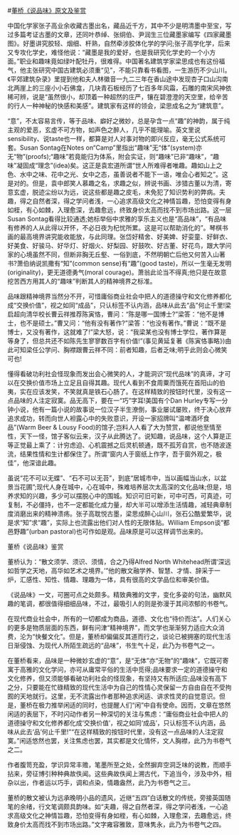 #[董桥《说品味》原文及鉴赏](https://www.vrrw.net/wx/8679.html)

中国化学家张子高业余收藏古墨出名，藏品近千方，其中不少是明清墨中至宝，写过多篇考证古墨的文章，还同叶恭绰、张䌹伯、尹润生三位藏墨家编写《四家藏墨图》。好墨讲究胶轻、烟细、杆熟，自然牵涉胶体化学的学问;张子高学化学，后来又专攻化学史，难怪他说：“藏墨是我的爱好，也是我研究化学史的一个小方面。”职业和趣味竟如绿叶配牡丹，很难得。中国著名建筑学家梁思成也有这份福气，他主张研究中国古建筑必须重“见”，不能只靠看书看图，一生游历不少山川。《平郊建筑杂录》里提到他和夫人林徽音一九二三年在香山途中发现杏子口山沟南北两崖上的三座小小石佛龛，几块青石板经历了七百多年风霜，石雕的南宋风神依稀可辨，说是“虽然很小，却顶着一种超然的庄严，镶在碧澄澄的天空里，给辛苦的行人一种神秘的快感和美感”。建筑家有这样的领会，梁思成名之为“建筑意”。

“意”，不太容易言传，等于品味、癖好之微妙，总是孕含一点“趣”的神韵，属于纯主观的爱恶，玄虚不可方物，如声色之醉人，几乎不能理喻。英文里说sensibility、说taste也一样，都算是对人对事对物的即兴反应，毫无公式系统可套。Susan Sontag在Notes on“Camp”里指出“趣味”无“体”(system)亦无“物”(proofs);“趣味”若竟能归为体系，附会实证，则“趣味”已非“趣味”，“趣味”凝固成“理念”(idea)矣。这正是袁宏道所谓“世人所难得者唯趣。趣如山上之色、水中之味、花中之光、女中之态，虽善说者不能下一语，唯会心者知之”。这是对的。但是，袁中郎笑人慕趣之名，求趣之似，辨说书画、涉猎古董以为清，寄意玄虚，脱迹尘纷以为远，说这些都是趣之皮毛，未免犯了知识势利的弊病。夫趣，得之自然者深，得之学问者浅，一心追求高级文化之神情旨趣，恐怕变得有身如桎，有心如棘，入理愈深，去趣愈远，终致身价太高而找不到市场出路。这一层Susan Sontag看得比较通透;她标举俗中求雅的享乐主义也是“高品味”，“有品味有修养的人从此得以开怀，不必日夜为杞忧所累。这是可以帮助消化的”。琴棋书画的最高境界讲究能收能放，与此同理。张岱好精舍、好美婢、好娈童、好鲜衣、好美食、好骏马、好华灯、好烟火、好梨园、好鼓吹、好古董、好花鸟，跟大学问家的心境虽然不同，但断非胸无丘壑、一俗到底，不然明朝亡后他又何苦入山著书?萧伯纳说凯撒有“知”(common sense)有“趣”(good taste)，所以一生毫无发明(originality)，更无道德勇气(moral courage)。萧翁此论当不得真;他只是在故意挖苦西方用其人的“趣味”判断其人的精神境界之标准。



品味跟精神境界当然分不开，可惜庸俗商业社会中把人的道德操守和文化修养都化成“交换价值”，视之如同“成品”，只认标签不认内涵，品味从此去“品”何止千里!梁启超向清华校长曹云祥推荐陈寅恪，曹问：“陈是哪一国博士?”梁答：“他不是博士，也不是硕士。”曹又问：“他有没有著作?”梁答：“也没有著作。”曹说：“既不是博士，又没有著作，这就难了!”梁大怒，说：“我梁某也没有博士学位，著作算是等身了，但总共还不如陈先生寥寥数百字有价值!”(事见黄延复著《陈寅恪事略》)由此可知梁任公学问、胸襟跟曹云祥不同：前者知趣，后者乏味;明乎此则会心微笑可也!

懂得看破功利社会怪现象而发出会心微笑的人，才能洞识“现代品味”的真谛，才可以在交换价值市场上立足且自得其趣。现代人看到不食周粟而饿死在首阳山的伯夷，实在应该发笑，不笑就真是铁石心肠了。在这样精致的按钮时代里，没有这一点品味的人注定寂寞。品无高下，要在一“巧”字耳!美国有个Dan Hurley专写一分钟小说，他有一篇小说的故事说一位汉子半生潦倒，事业屡试屡败，终于决心放弃追求成功，转而向世人袒露心中的失败意识，开设一家招牌叫“温啤酒坏食品”(Warm Beer & Lousy Food)的馆子;岂料人人看了大为赞赏，都说他至情至性，天下一怪，馆子客似云来，汉子从此腾达了。说知趣，说品味，这个人算是正等正觉最上乘了：计穷虑迫、心机震撼之后灵机顿通，既不孤芳自赏，也不随波逐流，结果性情和生计都保住了。所谓“窗内人于窗纸上作字，吾于窗外观之，极佳”，他深谙此趣。

虽说“花不可以无蝶”、“石不可以无苔”，到底“居城市中，当以画幅当山水，以盆景当花圃”;现代人身在城中，心在城中，殊难培养层次太高深的文化品味;但是，培养求知的兴趣，多少可以摆脱心中的围城。知识可旧可新，可中可西，可真迹，可复制，不必僵持，也不一定都能化成力量，却大半可以增添生活情趣，减轻典章制度消磨出来的精神溃疡。张子高耽悦古墨，梁思成醉心山川，张石公酷爱繁华，说是求“知”求“趣”，实际上也流露出他们对人性的无限体贴。William Empson谈“都邑野趣”(urban pastoral)也可作如是观。品味原是可以这样调节出来的。

董桥《说品味》鉴赏

董桥认为：“散文须学、须识、须情，合之乃得Alfred North Whitehead所谓‘深远如哲学之天地，高华如艺术之境界。’”他的散文融学养、智慧、才情、辞采于一炉，汇感性、知性、情趣、理趣为一体，具有很高的文学品位和审美价值。

《说品味》一文，可圈可点之处颇多。精致典雅的文字，变化多姿的句法，幽默风趣的笔调，都很值得细细品味，不过，最吸引人的则是弥漫于其间浓郁的书卷气。

在现代商业社会中，所有的一切都成为商品，道德、文化也“待价而沽”。人们关心的更多是物质层面的东西，鲜有问津“精神境界”，而文学也渐渐努力适应大众消费，沦为“快餐文化”。但是，董桥却偏偏反其道而行之，谈论已被拥塞的现代生活日渐侵蚀、为现代人所陌生疏远的“品味”，书生气十足，此乃为书卷气之一。

在董桥看来，品味是一种微妙玄虚的“意”，是“无体”亦“无物”的“趣味”，它既可寄寓于高雅的文化学问，亦可从庸常平俗的生活中觅得;品味要求一定的道德操守和文化修养，但又须能够看破功利社会的怪现象，有坚持又有所适应;品味没有高下之分，只要能在忙碌精致的现代生活中为自己的性情心灵保留一方自由自在不受拘囿的天地就行。这里，无不流露出作者那种追求闲适、讲求性灵的自觉意识。但是，董桥在极力推举闲适的同时，也提醒人们“闲”中自有使命。因而，文章在悠然闲适的表层下，不时闪动作者另一种深切的关注与焦虑：“庸俗商业社会中把人的道德操守和文化修养都化成‘交换价值’，视之如同‘成品’，只认标签不认内涵，品味从此去‘品’何止千里!”“在这样精致的按钮时代里，没有这一点品味的人注定寂寞。”闲适悠然也罢，关注焦虑也罢，其实都是文化情怀，文人胸襟，此乃为书卷气之二。

作者腹笥充盈，学识异常丰赡，笔墨所至之处，全然摒弃空洞乏味的说教，而顺手拈来，旁征博引种种典故佚闻。这些典故佚闻上溯古代，下追当今，涉及中外，相杂以出，作者运以巧手，调和点染，情趣盎然，此乃为书卷气之三。

董桥的散文被认为远承晚明小品的遗风，近继“五四”白话散文的传统，旁接英国随笔的余绪，行文笔调颇具韵味。如“夫趣，得之自然者深，得之学问者浅，一心追求高级文化之神情旨趣，恐怕变得有身如桎，有心如棘，入理愈深，去趣愈远，终致身价太高而找不到市场出路。”文字雍容雅致，意味隽永，此乃为书卷气之四。

